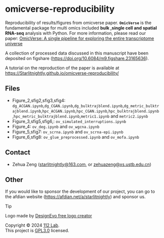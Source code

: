 # omicverse-reproducibility

Reproducibility of results/figures from omicverse paper. **`OmicVerse`** is the fundamental package for multi omics included **bulk ,single cell and spatial RNA-seq** analysis with Python. For more information, please read our paper: [OmicVerse: A single pipeline for exploring the entire transcriptome universe](https://www.biorxiv.org/content/10.1101/2023.06.06.543913v2)

A collection of processed data discussed in this manuscript have been deposited on figshare (https://doi.org/10.6084/m9.figshare.23165636).

A tutorial on the reproduction of the paper is available at https://Starlitnightly.github.io/omicverse-reproducibility/

## Files

- Figure_2,sfig2,sfig3,sfig4: `dg_ACGAN.ipynb`,`dg_CGAN.ipynb`,`dg_bulktrajblend.ipynb`,`dg_metric_bulktrajblend.ipynb`,`hpc_ACGAN.ipynb`,`hpc_CGAN.ipynb`,`hpc_bulktrajblend.ipynb`,`hpc_metric_bulktrajblend.ipynb`,`metric1.ipynb` and `metric2.ipynb`
- Figure_3,sfig5,sfig6,: `ov_simulated_interruptions.ipynb`
- Figure_4: `ov_deg.ipynb` and `ov_wgcna.ipynb`
- Figure_5,sfig7: `ov_scrna.ipynb` and `ov_scrna-epi.ipynb`
- Figure_6,sfig8: `ov_glue_preprocessed.ipynb` and `ov_mofa.ipynb`


## Contact

- Zehua Zeng ([starlitnightly@163.com](mailto:starlitnightly@163.com), or [zehuazeng@xs.ustb.edu.cn](mailto:zehuazeng@xs.ustb.edu.cn))

## Other

If you would like to sponsor the development of our project, you can go to the afdian website (https://afdian.net/a/starlitnightly) and sponsor us.



> [!TIP] 
> <div>Logo made by <a href="https://www.designevo.com/" title="Free Online Logo Maker">DesignEvo free logo creator</a></div>

Copyright © 2024 [112 Lab](https://112lab.asia/). <br />
This project is [GPL3.0](./LICENSE) licensed.
